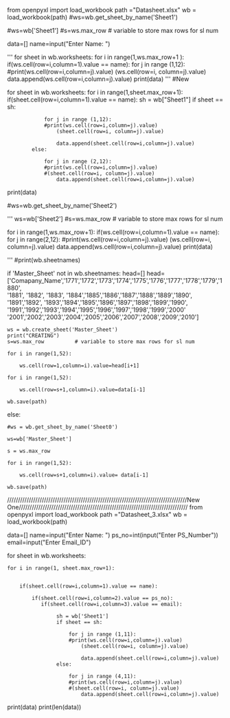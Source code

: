 from openpyxl import load_workbook
path ="Datasheet.xlsx"
wb = load_workbook(path)
#ws=wb.get_sheet_by_name('Sheet1')

#ws=wb['Sheet1']
#s=ws.max_row                         # variable to store max rows for sl num


data=[]
name=input("Enter Name: ")

'''
for sheet in wb.worksheets:
    for i in range(1,ws.max_row+1  ):
        if(ws.cell(row=i,column=1).value == name):
           for j in range (1,12):
            #print(ws.cell(row=i,column=j).value)
            (ws.cell(row=i, column=j).value)
            data.append(ws.cell(row=i,column=j).value)
    print(data)
''' #New

for sheet in wb.worksheets:
    for i in range(1,sheet.max_row+1):
        if(sheet.cell(row=i,column=1).value == name):
            sh = wb["Sheet1"]
            if sheet == sh:

                for j in range (1,12):
                #print(ws.cell(row=i,column=j).value)
                    (sheet.cell(row=i, column=j).value)

                    data.append(sheet.cell(row=i,column=j).value)
            else:

                for j in range (2,12):
                #print(ws.cell(row=i,column=j).value)
                #(sheet.cell(row=i, column=j).value)
                    data.append(sheet.cell(row=i,column=j).value)
print(data)









#ws=wb.get_sheet_by_name('Sheet2')

'''
ws=wb['Sheet2']
#s=ws.max_row                              # variable to store max rows for sl num

for i in range(1,ws.max_row+1):
    if(ws.cell(row=i,column=1).value == name):
        for j in range(2,12):
             #print(ws.cell(row=i,column=j).value)
             (ws.cell(row=i, column=j).value)
             data.append(ws.cell(row=i,column=j).value)
print(data)

'''
#print(wb.sheetnames)

if 'Master_Sheet' not in wb.sheetnames:
    head=[]
    head= ['Comapany_Name','1771','1772','1773','1774','1775','1776','1777','1778','1779','1880',\
           '1881', '1882', '1883', '1884','1885','1886','1887','1888','1889','1890',\
           '1891','1892', '1893','1894','1895','1896','1897','1898','1899','1990',\
           '1991','1992','1993','1994','1995','1996','1997','1998','1999','2000'\
           '2001','2002','2003','2004','2005','2006','2007','2008','2009','2010']

    ws = wb.create_sheet('Master_Sheet')
    print("CREATING")
    s=ws.max_row          # variable to store max rows for sl num

    for i in range(1,52):

        ws.cell(row=1,column=i).value=head[i+1]

    for i in range(1,52):

        ws.cell(row=s+1,column=i).value=data[i-1]

    wb.save(path)

else:

    #ws = wb.get_sheet_by_name('Sheet0')

    ws=wb['Master_Sheet']

    s = ws.max_row

    for i in range(1,52):

        ws.cell(row=s+1,column=i).value= data[i-1]

    wb.save(path)







///////////////////////////////////////////////////////////////////////////////////New One//////////////////////////////////////////////////////////////////////////////
from openpyxl import load_workbook
path ="Datasheet_3.xlsx"
wb = load_workbook(path)

data=[]
name=input("Enter Name: ")
ps_no=int(input("Enter PS_Number"))
email=input("Enter Email_ID")

for sheet in wb.worksheets:

    for i in range(1, sheet.max_row+1):


        if(sheet.cell(row=i,column=1).value == name):

            if(sheet.cell(row=i,column=2).value == ps_no):
               if(sheet.cell(row=i,column=3).value == email):

                    sh = wb['Sheet1']
                    if sheet == sh:

                        for j in range (1,11):
                        #print(ws.cell(row=i,column=j).value)
                            (sheet.cell(row=i, column=j).value)

                            data.append(sheet.cell(row=i,column=j).value)
                    else:

                        for j in range (4,11):
                        #print(ws.cell(row=i,column=j).value)
                        #(sheet.cell(row=i, column=j).value)
                            data.append(sheet.cell(row=i,column=j).value)
print(data)
print(len(data))








